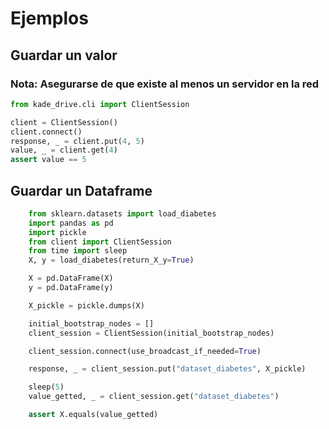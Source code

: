 # Ejemplos

##  Guardar un valor

### Nota: Asegurarse de que existe al menos un servidor en la red

```Python
from kade_drive.cli import ClientSession

client = ClientSession()
client.connect()
response, _ = client.put(4, 5)
value, _ = client.get(4)
assert value == 5
```

## Guardar un Dataframe

```Python
    from sklearn.datasets import load_diabetes
    import pandas as pd
    import pickle
    from client import ClientSession
    from time import sleep
    X, y = load_diabetes(return_X_y=True)

    X = pd.DataFrame(X)
    y = pd.DataFrame(y)

    X_pickle = pickle.dumps(X)

    initial_bootstrap_nodes = []
    client_session = ClientSession(initial_bootstrap_nodes)

    client_session.connect(use_broadcast_if_needed=True)

    response, _ = client_session.put("dataset_diabetes", X_pickle)

    sleep(5)
    value_getted, _ = client_session.get("dataset_diabetes")

    assert X.equals(value_getted)

```
